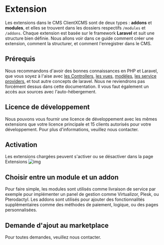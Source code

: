 
# Extension

Les extensions dans le CMS ClientXCMS sont de deux types : **addons** et **modules**, et elles se trouvent dans les dossiers respectifs `/modules` et `/addons`. Chaque extension est basée sur le framework **Laravel** et suit une structure bien définie.
Nous allons voir dans ce guide comment créer une extension, comment la structurer, et comment l'enregistrer dans le CMS.

## Prérequis
Nous recommandons d'avoir des bonnes connaissances en PHP et Laravel, que vous soyez à l'aise avec [les Controllers](https://laravel.com/docs/11.x/controllers), [les vues](https://laravel.com/docs/11.x/views), [modèles](https://laravel.com/docs/11.x/eloquent), [les service providers](https://laravel.com/docs/11.x/providers), et tout autre concepts de laravel. Nous ne reviendrons pas forcément dessus dans cette documentation. 
Il vous faut également un accès aux sources avec l'auto-hébergement.
## Licence de développement
Nous pouvons vous fournir une licence de développement avec les mêmes extensions que votre licence principale et 15 clients autorisés pour votre développement. Pour plus d'informations, veuillez nous contacter.
## Activation

Les extensions chargées peuvent s'activer ou se désactiver dans la page Extensions
![img](/img/next_gen/extensions/image_1.png)

## Choisir entre un module et un addon

Pour faire simple, les modules sont utilisés comme livraison de service par exemple pour implémenter un panel de gestion comme Virtualizor, Plesk, ou Pterodactyl. Les addons sont utilisés pour ajouter des fonctionnalités supplémentaires comme des méthodes de paiement, logique, ou des pages personnalisées.
## Demande d'ajout au marketplace
Pour toutes demandes, veuillez nous contacter.